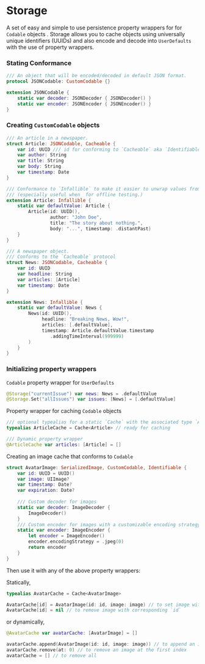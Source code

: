 # Storage

A set of easy and simple to use persistence property wrappers for for `Codable` objects . 
Storage allows you to cache objects using universally unique identifiers (UUIDs) and also encode and decode into `UserDefaults` with the use of property wrappers.  

### Stating Conformance
```swift
/// An object that will be encoded/decoded in default JSON format.
protocol JSONCodable: CustomCodable {}

extension JSONCodable {
    static var decoder: JSONDecoder { JSONDecoder() }
    static var encoder: JSONEncoder { JSONEncoder() }
}
```

### Creating `CustomCodable` objects
```swift
/// An article in a newspaper.
struct Article: JSONCodable, Cacheable {
    var id: UUID /// id for conforming to `Cacheable` aka `Identifiable` & `CustomCodable`
    var author: String
    var title: String
    var body: String
    var timestamp: Date
}

/// Conformance to `Infallible` to make it easier to unwrap values from `UserDefaults`
/// (especially useful when  for offline testing.)
extension Article: Infallible {
    static var defaultValue: Article {
        Article(id: UUID(),
                author: "John Doe",
                title: "The story about nothing.",
                body: "...", timestamp: .distantPast)
    }
}

/// A newspaper object.
/// Conforms to the `Cacheable` protocol
struct News: JSONCodable, Cacheable {
    var id: UUID
    var headline: String
    var articles: [Article]
    var timestamp: Date
}

extension News: Infallible {
    static var defaultValue: News {
        News(id: UUID(),
             headline: "Breaking News, Wow!",
             articles: [.defaultValue],
             timestamp: Article.defaultValue.timestamp
                .addingTimeInterval(999999)
        )
    }
}
```
### Initializing property wrappers 

`Codable` property wrapper for  `UserDefaults` 
```swift
@Storage("currentIssue") var news: News = .defaultValue
@Storage.Set("allIssues") var issues: [News] = [.defaultValue]
```

Property wrapper for caching `Codable` objects
```swift
/// optional typealias for a static `Cache` with the associated type `Article`
typealias ArticleCache = Cache<Article> // ready for caching

/// Dynamic property wrapper
@ArticleCache var articles: [Article] = []
```

Creating an image cache that conforms to `Codable`
```swift
struct AvatarImage: SerializedImage, CustomCodable, Identifiable {
    var id: UUID = UUID()
    var image: UIImage?
    var timestamp: Date?
    var expiration: Date?
    
    /// Custom decoder for images
    static var decoder: ImageDecoder {
        ImageDecoder()
    }
    /// Custom encoder for images with a customizable encoding strategy
    static var encoder: ImageEncoder {
        let encoder = ImageEncoder()
        encoder.encodingStrategy = .jpeg(0)
        return encoder
    }
}
```

Then use it with any of the above property wrappers:

Statically,
```swift
typealias AvatarCache = Cache<AvatarImage>

AvatarCache[id] = AvatarImage(id: id, image: image) // to set image with a `UUID`
AvatarCache[id] = nil // to remove image with corresponding `id`
```
or dynamically,
```swift
@AvatarCache var avatarCache: [AvatarImage] = []

avatarCache.append(AvatarImage(id: id, image: image)) // to append an image to the cache
avatarCache.remove(at: 0) // to remove an image at the first index
avatarCache = [] // to remove all
```
